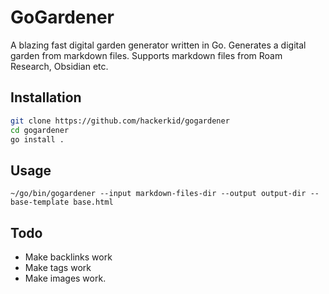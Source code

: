 # GoGardener

A blazing fast digital garden generator written in Go. Generates a digital garden from markdown files. Supports markdown files from Roam Research, Obsidian etc.

## Installation

```bash
git clone https://github.com/hackerkid/gogardener
cd gogardener
go install .
```

## Usage

```
~/go/bin/gogardener --input markdown-files-dir --output output-dir --base-template base.html
```

## Todo

* Make backlinks work
* Make tags work
* Make images work.
